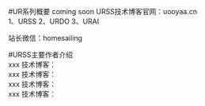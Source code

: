 #UR系列概要
   coming soon
   URSS技术博客官网：uooyaa.cn  
   1、URSS
   2、URDO
   3、URAI
   
   站长微信：homesailing
  
#URSS主要作者介绍  
   xxx  技术博客：  
   xxx  技术博客：   
   xxx  技术博客：   
   xxx  技术博客：
   
   
   
 
   
   
   
